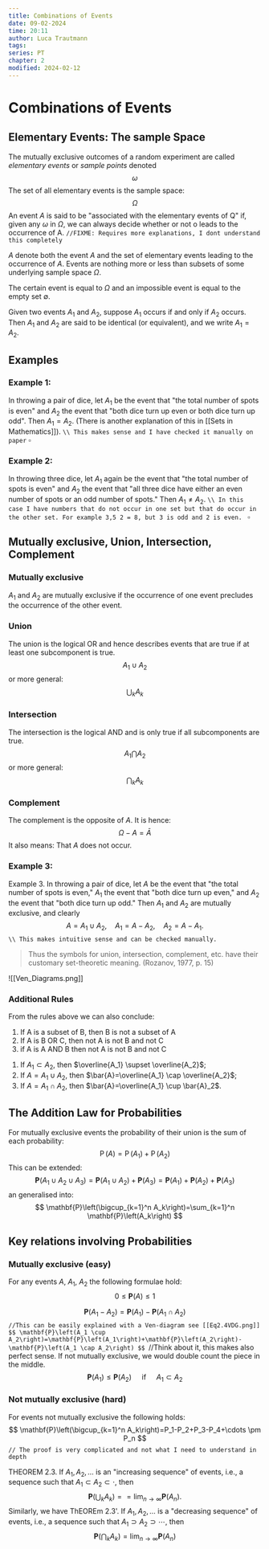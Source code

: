 ```yaml
---
title: Combinations of Events
date: 09-02-2024
time: 20:11
author: Luca Trautmann
tags: 
series: PT
chapter: 2
modified: 2024-02-12
---
```

# Combinations of Events
## Elementary Events: The sample Space
The mutually exclusive outcomes of a random experiment are called _elementary events_ or _sample points_ denoted $$\omega$$
The set of all elementary events is the sample space:
$$
\Omega
$$
An event $A$ is said to be "associated with the elementary events of Q" if, given any $\omega$ in $\Omega$, we can always decide whether or not o leads to the occurrence of A. `//FIXME: Requires more explanations, I dont understand this completely`

$A$ denote both the event $A$ and the set of elementary events leading to the occurrence of $A$. Events are nothing more or less than subsets of some underlying sample space $\Omega$.

The certain event is equal to $\Omega$ and an impossible event is equal to the empty set $\emptyset$. 

Given two events $A_1$ and $A_2$, suppose $A_1$ occurs if and only if $A_2$ occurs. Then $A_1$ and $A_2$ are said to be identical (or equivalent), and we write $A_1=A_2$.

## Examples
### Example 1: 
In throwing a pair of dice, let $A_1$ be the event that "the total number of spots is even" and $A_2$ the event that "both dice turn up even or both dice turn up odd". Then $A_1=A_2$. (There is another explanation of this in [[Sets in Mathematics]]). 
`\\ This makes sense and I have checked it manually on paper` $\square$ 
### Example 2: 
In throwing three dice, let $A_1$ again be the event that "the total number of spots is even" and $A_2$ the event that "all three dice have either an even number of spots or an odd number of spots." Then $A_1 \neq A_2$.
`\\ In this case I have numbers that do not occur in one set but that do occur in the other set. For example 3,5 2 = 8, but 3 is odd and 2 is even. ` $\square$ 

## Mutually exclusive, Union, Intersection, Complement
### Mutually exclusive
$A_1$ and $A_2$ are mutually exclusive if the occurrence of one event precludes the occurrence of the other event. 

### Union
The union is the logical OR and hence describes events that are true if at least one subcomponent is true.
$$
A_1 \cup A_2
$$
or more general: 
$$
\mathop{\bigcup}_{k} A_{k}
$$

### Intersection
The intersection is the logical AND and is only true if all subcomponents are true.
$$
A_{1} \bigcap A_{2}
$$
or more general:
$$\mathop{\bigcap}_{k} A_{k}$$
### Complement
The complement is the opposite of $A$. It is hence: 
$$
\Omega - A = \bar{A}
$$
It also means: That $A$ does not occur. 

### Example 3:
Example 3. In throwing a pair of dice, let $A$ be the event that "the total number of spots is even," $A_1$ the event that "both dice turn up even," and $A_2$ the event that "both dice turn up odd." Then $A_1$ and $A_2$ are mutually exclusive, and clearly
$$
A=A_1 \cup A_2, \quad A_1=A-A_2, \quad A_2=A-A_1 .
$$
`\\ This makes intuitive sense and can be checked manually. `

> Thus the symbols for union, intersection, complement, etc. have their customary set-theoretic meaning. (Rozanov, 1977, p. 15)

![[Ven_Diagrams.png]]

### Additional Rules
From the rules above we can also conclude: 
1. If A is a subset of B, then B is not a subset of A
2. If A is B OR C, then not A is not B and not C
3. if A is A AND B then not A is not B and not C

1) If $A_1 \subset A_2$, then $\overline{A_1} \supset \overline{A_2}$;
2) If $A=A_1 \cup A_2$, then $\bar{A}=\overline{A_1} \cap \overline{A_2}$;
3) If $A=A_1 \cap A_2$, then $\bar{A}=\overline{A_1} \cup \bar{A}_2$.


## The Addition Law for Probabilities
For mutually exclusive events the probability of their union is the sum of each probability:
$$
\operatorname{P}(A)= \operatorname{P}(A_{1}) + \operatorname{P}(A_2)
$$
This can be extended: 
$$
\mathbf{P}\left(A_1 \cup A_2 \cup A_3\right)=\mathbf{P}\left(A_1 \cup A_2\right)+\mathbf{P}\left(A_3\right)=\mathbf{P}\left(A_1\right)+\mathbf{P}\left(A_2\right)+\mathbf{P}\left(A_3\right)
$$
an generalised into:
$$
\mathbf{P}\left(\bigcup_{k=1}^n A_k\right)=\sum_{k=1}^n \mathbf{P}\left(A_k\right)
$$
## Key relations involving Probabilities
### Mutually exclusive (easy)
For any events $A$, $A_1$, $A_2$ the following formulae hold:
$$
0 \leqslant \mathbf{P}(A) \leqslant 1
\tag{2.3}$$

$$
\mathbf{P}\left(A_1-A_2\right)=\mathbf{P}\left(A_1\right)-\mathbf{P}\left(A_1 \cap A_2\right)
\tag{2.4}$$
`//This can be easily explained with a Ven-diagram see [[Eq2.4VDG.png]]
$$
\mathbf{P}\left(A_1 \cup A_2\right)=\mathbf{P}\left(A_1\right)+\mathbf{P}\left(A_2\right)-\mathbf{P}\left(A_1 \cap A_2\right)
$$
`//Think about it, this makes also perfect sense. If not mutually exclusive, we would double count the piece in the middle. 
$$
\mathbf{P}\left(A_1\right) \leqslant \mathbf{P}\left(A_2\right) \quad \text { if } \quad A_1 \subset A_2
$$

### Not mutually exclusive (hard)
For events not mutually exclusive the following holds:
$$
\mathbf{P}\left(\bigcup_{k=1}^n A_k\right)=P_1-P_2+P_3-P_4+\cdots \pm P_n
$$
`// The proof is very complicated and not what I need to understand in depth`

THEOREM 2.3. If $A_1, A_2, \ldots$ is an "increasing sequence" of events, i.e., a sequence such that $A_1 \subset A_2 \subset \cdot$, then
$$
\mathbf{P}\left(\bigcup_k A_k\right)==\lim _{n \rightarrow \infty} \mathbf{P}\left(A_n\right) .
$$Similarly, we have
ThEOREm 2.3'. If $A_1, A_2, \ldots$ is a "decreasing sequence" of events, i.e., a sequence such that $A_1 \supset A_2 \supset \cdots$, then
$$
\mathbf{P}\left(\bigcap_k A_k\right)=\lim _{n \rightarrow \infty} \mathbf{P}\left(A_n\right)
$$
